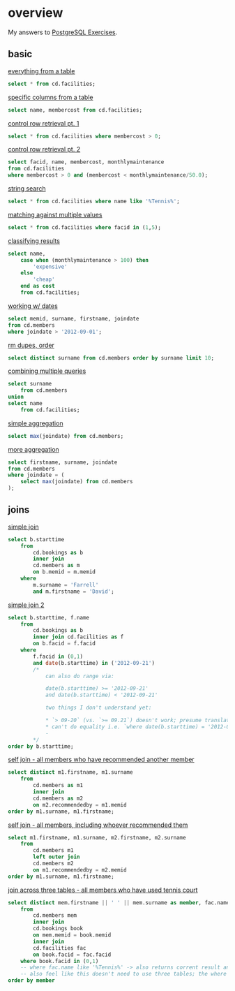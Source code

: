 # overview

My answers to [PostgreSQL Exercises](https://pgexercises.com/).

## basic

[everything from a table](https://pgexercises.com/questions/basic/selectall.html)
```sql
select * from cd.facilities;
```

[specific columns from a table](https://pgexercises.com/questions/basic/selectspecific.html)
```sql
select name, membercost from cd.facilities;
```

[control row retrieval pt. 1](https://pgexercises.com/questions/basic/where.html)
```sql
select * from cd.facilities where membercost > 0;
```

[control row retrieval pt. 2](https://pgexercises.com/questions/basic/where2.html)
```sql
select facid, name, membercost, monthlymaintenance 
from cd.facilities 
where membercost > 0 and (membercost < monthlymaintenance/50.0);
```

[string search](https://pgexercises.com/questions/basic/where3.html)
```sql
select * from cd.facilities where name like '%Tennis%';
```

[matching against multiple values](https://pgexercises.com/questions/basic/where4.html)
```sql
select * from cd.facilities where facid in (1,5);
```

[classifying results](https://pgexercises.com/questions/basic/classify.html)
```sql
select name, 
	case when (monthlymaintenance > 100) then
		'expensive'
	else
		'cheap'
	end as cost
	from cd.facilities;  
```

[working w/ dates](https://pgexercises.com/questions/basic/date.html)
```sql
select memid, surname, firstname, joindate 
from cd.members
where joindate > '2012-09-01';
```

[rm dupes, order](https://pgexercises.com/questions/basic/unique.html)
```sql
select distinct surname from cd.members order by surname limit 10;
```

[combining multiple queries](https://pgexercises.com/questions/basic/union.html)
```sql
select surname 
	from cd.members
union
select name
	from cd.facilities;
```

[simple aggregation](https://pgexercises.com/questions/basic/agg.html)
```sql
select max(joindate) from cd.members;
```

[more aggregation](https://pgexercises.com/questions/basic/agg2.html)
```sql
select firstname, surname, joindate 
from cd.members 
where joindate = (
    select max(joindate) from cd.members
);
```

## joins

[simple join](https://pgexercises.com/questions/joins/simplejoin.html)
```sql
select b.starttime
	from 
		cd.bookings as b
		inner join 
        cd.members as m
		on b.memid = m.memid
	where 
		m.surname = 'Farrell'
		and m.firstname = 'David';
```

[simple join 2](https://pgexercises.com/questions/joins/simplejoin2.html)
```sql
select b.starttime, f.name
    from 
        cd.bookings as b
        inner join cd.facilities as f
        on b.facid = f.facid
    where 
        f.facid in (0,1)
        and date(b.starttime) in ('2012-09-21')
        /*
            can also do range via:

            date(b.starttime) >= '2012-09-21'
            and date(b.starttime) < '2012-09-21'

            two things I don't understand yet:

            * `> 09-20` (vs. `>= 09.21`) doesn't work; presume translates as 'greater than 09-20 00:00' i.e. everything on 09.20
            * can't do equality i.e. `where date(b.starttime) = '2012-09-21'`
            - 
        */
order by b.starttime;
```

[self join - all members who have recommended another member](https://pgexercises.com/questions/joins/self.html)
```sql
select distinct m1.firstname, m1.surname
	from 
		cd.members as m1
		inner join
		cd.members as m2
		on m2.recommendedby = m1.memid
order by m1.surname, m1.firstname;
```

[self join - all members, including whoever recommended them](https://pgexercises.com/questions/joins/self2.html)
```sql
select m1.firstname, m1.surname, m2.firstname, m2.surname
	from 
		cd.members m1
		left outer join 
        cd.members m2
        on m1.recommendedby = m2.memid
order by m1.surname, m1.firstname;
```

[join across three tables - all members who have used tennis court](https://pgexercises.com/questions/joins/threejoin.html)
```sql
select distinct mem.firstname || ' ' || mem.surname as member, fac.name
    from 
        cd.members mem
        inner join
        cd.bookings book
        on mem.memid = book.memid
        inner join
        cd.facilities fac
        on book.facid = fac.facid
    where book.facid in (0,1) 
    -- where fac.name like '%Tennis%' -> also returns corrent result and consistent w/ string search exercise
    -- also feel like this doesn't need to use three tables; the where clause in itself should be sufficient
order by member
```
